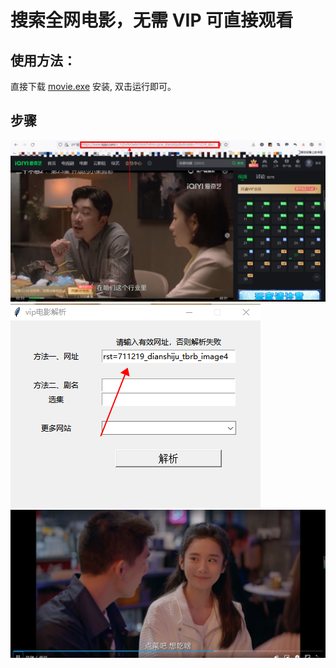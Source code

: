 # 搜索全网电影，无需 VIP 可直接观看
## 使用方法：
直接下载 [movie.exe](https://github.com/xiaoxuan6/movie/releases) 安装, 双击运行即可。

## 步骤
![image](./images/1.png)
![image](./images/2.png)
![image](./images/3.png)